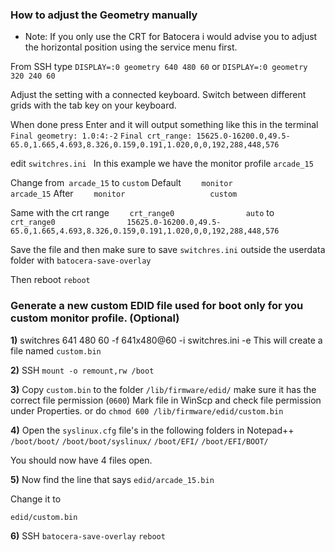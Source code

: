 ### How to adjust the Geometry manually 
 - Note: If you only use the CRT for Batocera i would advise you to adjust the horizontal position using the service menu first. 

From SSH type
`DISPLAY=:0 geometry 640 480 60`
or
`DISPLAY=:0 geometry 320 240 60`

Adjust the setting with a connected keyboard. 
Switch between different grids with the tab key on your keyboard.

When done press Enter and it will output something like this in the terminal
`Final geometry: 1.0:4:-2`
`Final crt_range: 15625.0-16200.0,49.5-65.0,1.665,4.693,8.326,0.159,0.191,1.020,0,0,192,288,448,576`

edit `switchres.ini `
In this example we have the monitor profile `arcade_15`

Change from` arcade_15` to `custom`
Default
`    monitor                   arcade_15`
After
`    monitor                   custom`

Same with the crt range
`    crt_range0                auto`
to
`    crt_range0                15625.0-16200.0,49.5-65.0,1.665,4.693,8.326,0.159,0.191,1.020,0,0,192,288,448,576`

Save the file and then make sure to save `switchres.ini` outside the userdata folder with
`batocera-save-overlay`

Then reboot
`reboot`

### Generate a new custom EDID file used for boot only for you custom monitor profile. (Optional)
**1)**
switchres 641 480 60 -f 641x480@60 -i switchres.ini -e
This will create a file named `custom.bin`

**2)**
SSH
`mount -o remount,rw /boot`

**3)**
Copy `custom.bin` to the folder
`/lib/firmware/edid/`
make sure it has the correct file permission (`0600`)
Mark file in WinScp and check file permission under Properties.
or do 
`chmod 600 /lib/firmware/edid/custom.bin`

**4)**
Open the `syslinux.cfg` file's in the following folders in Notepad++
`/boot/boot/`
`/boot/boot/syslinux/`
`/boot/EFI/`
`/boot/EFI/BOOT/`

You should now have 4 files open.

**5)**
Now find the line that says
`edid/arcade_15.bin`

Change it to

`edid/custom.bin`

**6)**
SSH
`batocera-save-overlay`
`reboot`